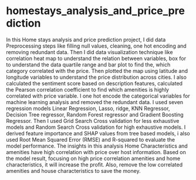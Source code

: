 # homestays_analysis_and_price_prediction

In this Home stays analysis and price prediction project, I did data Preprocessing steps like filling null values, cleaning, one hot encoding and removing redundant data. Then I did data visualization technique like correlation heat map to understand the relation between variables, box for to understand the data quartile range and bar plot to find the, which category correlated with the price. Then plotted the map using latitude and longitude variables to understand the price distribution across cities. I also calculated the sentiment score based on description features, calculated the Pearson correlation coefficient to find which amenities is highly correlated with price variable. I one hot encode the categorical variables for machine learning analysis and removed the redundant data. I used seven regression models Linear Regression, Lasso, ridge, KNN Regressor, Decision Tree regressor, Random Forest regressor and Gradient Boosting Regressor. Then I used Grid Search Cross validation for less exhaustive models and Random Search Cross validation for high exhaustive models. I derived feature importance and SHAP values from tree based models, i also used Root Mean Squared Error (RMSE) and R-squared to evaluate the model performance. The insights in this analysis Home Characteristics and amenities have high correlation with price over host information. Based on the model result, focusing on high price correlation amenities and home characteristics, it will increase the profit. Also, remove the low correlated amenities and house characteristics to save the money.
